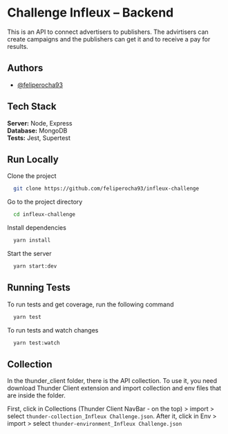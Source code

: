 # Challenge Infleux – Backend

This is an API to connect advertisers to publishers. The advirtisers can create campaigns and the publishers can get it and to receive a pay for results.

## Authors

- [@feliperocha93](https://github.com/feliperocha93)

## Tech Stack

**Server:** Node, Express  
**Database:** MongoDB  
**Tests:** Jest, Supertest  

## Run Locally

Clone the project

```bash
  git clone https://github.com/feliperocha93/infleux-challenge
```

Go to the project directory

```bash
  cd infleux-challenge
```

Install dependencies

```bash
  yarn install
```

Start the server

```bash
  yarn start:dev
```


## Running Tests

To run tests and get coverage, run the following command

```bash
  yarn test
```

To run tests and watch changes

```bash
  yarn test:watch
```


## Collection

In the thunder_client folder, there is the API collection. To use it, you need download Thunder Client extension and import collection and env files that are inside the folder.

First, click in Collections (Thunder Client NavBar - on the top) > import > select ```thunder-collection_Infleux Challenge.json```. After it, click in Env > import > select ```thunder-environment_Infleux Challenge.json```

